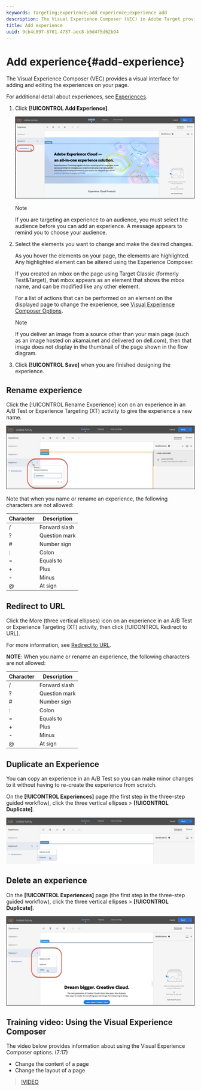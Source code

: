 ```yaml
---
keywords: Targeting;experience;add experience;experience add
description: The Visual Experience Composer (VEC) in Adobe Target provides a visual interface for editing the experiences on your page.
title: Add experience
uuid: 9cb4c897-8701-4737-aec8-b0d4f5d62b94
---
```


# Add experience{#add-experience}

The Visual Experience Composer (VEC) provides a visual interface for adding and editing the experiences on your page.

For additional detail about experiences, see [Experiences](../../../c-experiences/experiences.md#concept_A2E10F6AFB3D4AEAB6951EE14688848D). 

1. Click **[!UICONTROL Add Experience]**.

   ![Add Experience option](/help/c-activities/t-test-ab/t-test-create-ab/assets/add-experience.png)

   >[!NOTE]
   >
   >If you are targeting an experience to an audience, you must select the audience before you can add an experience. A message appears to remind you to choose your audience.

1. Select the elements you want to change and make the desired changes.

   As you hover the elements on your page, the elements are highlighted. Any highlighted element can be altered using the Experience Composer.

   If you created an mbox on the page using Target Classic (formerly Test&Target), that mbox appears as an element that shows the mbox name, and can be modified like any other element.

   For a list of actions that can be performed on an element on the displayed page to change the experience, see [Visual Experience Composer Options](/help/c-experiences/c-visual-experience-composer/viztarget-options.md).


   >[!NOTE]
   >
    >If you deliver an image from a source other than your main page (such as an image hosted on akamai.net and delivered on dell.com), then that image does not display in the thumbnail of the page shown in the flow diagram.

1. Click **[!UICONTROL Save]** when you are finished designing the experience.

## Rename experience

Click the [!UICONTROL Rename Experience] icon on an experience in an A/B Test or Experience Targeting (XT) activity to give the experience a new name.

![Rename experience](/help/c-activities/t-test-ab/t-test-create-ab/assets/rename-experience.png)

Note that when you name or rename an experience, the following characters are not allowed: 

| Character | Description |
|--- |--- |
|/|Forward slash|
|?|Question mark|
|#|Number sign|
|:|Colon|
|=|Equals to|
|+|Plus|
|-|Minus|
|@|At sign|

## Redirect to URL

Click the More (three vertical ellipses) icon on an experience in an A/B Test or Experience Targeting (XT) activity, then click [!UICONTROL Redirect to URL].

For more information, see [Redirect to URL](/help/c-experiences/c-visual-experience-composer/redirect-offer.md).

**NOTE**: When you name or rename an experience, the following characters are not allowed: 

| Character | Description |
|--- |--- |
|/|Forward slash|
|?|Question mark|
|#|Number sign|
|:|Colon|
|=|Equals to|
|+|Plus|
|-|Minus|
|@|At sign|

## Duplicate an Experience

You can copy an experience in an A/B Test so you can make minor changes to it without having to re-create the experience from scratch. 

On the **[!UICONTROL Experiences]** page (the first step in the three-step guided workflow), click the three vertical ellipses > **[!UICONTROL Duplicate]**. 

![Duplicate experience option](/help/c-activities/t-test-ab/t-test-create-ab/assets/duplicate-experience.png)

## Delete an experience

On the **[!UICONTROL Experiences]** page (the first step in the three-step guided workflow), click the three vertical ellipses > **[!UICONTROL Duplicate]**.

![Delete experience option](/help/c-activities/t-test-ab/t-test-create-ab/assets/delete-experience.png)

## Training video: Using the Visual Experience Composer

The video below provides information about using the Visual Experience Composer options. (7:17)

* Change the content of a page 
* Change the layout of a page

>[!VIDEO](https://video.tv.adobe.com/v/17399)

